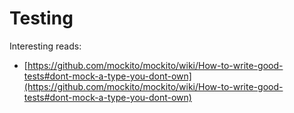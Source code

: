 # Testing



Interesting reads:

* [https://github.com/mockito/mockito/wiki/How-to-write-good-tests#dont-mock-a-type-you-dont-own](https://github.com/mockito/mockito/wiki/How-to-write-good-tests#dont-mock-a-type-you-dont-own)
